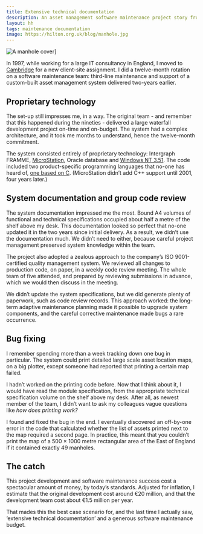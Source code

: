 ```yaml
---
title: Extensive technical documentation
description: An asset management software maintenance project story from 1997
layout: hh
tags: maintenance documentation
image: https://hilton.org.uk/blog/manhole.jpg
---
```


<!--
1. 1997, working for a large IT consultancy in Cambridge, 12 months' maintenance.
2. Original project delivered large waterfall development on-time and on-budget.
3. Proprietary technology: FRAMME, MicroStation, Oracle DB and Windows NT 3.51.
4. Bound A4 volumes of functional and technical specifications on the shelf.
5. We didn't use the documentation much: a backup.
6. Quality management system: group code review on paper, much paperwork.
7. A week investigating the off-by-one printing error: 49 manholes in 500×1000 m.
8. This success cost a spectacular amount of money: €20 million + €1.5 million/year.
-->

![A manhole cover](manhole.jpg)]

In 1997, while working for a large IT consultancy in England, I moved to 
[Cambridge](https://en.wikipedia.org/wiki/Cambridge) for a new client-site assignment.
I did a twelve-month rotation on a software maintenance team: third-line maintenance and support of a custom-built asset management system delivered two-years earlier.

## Proprietary technology

The set-up still impresses me, in a way.
The original team - and remember that this happened during the nineties - delivered a large waterfall development project on-time and on-budget.
The system had a complex architecture, and it took me months to understand, hence the twelve-month commitment.

The system consisted entirely of proprietary technology: Intergraph FRAMME, 
[MicroStation](https://en.wikipedia.org/wiki/MicroStation), Oracle database and 
[Windows NT 3.51](https://en.wikipedia.org/wiki/Windows_NT_3.51).
The code included two product-specific programming languages that no-one has heard of, 
[one based on C](http://www.la-solutions.co.uk/content/V8/MDL/MdlDevelopmentEnvironment.htm).
(MicroStation didn’t add C++ support until 2001, four years later.)

## System documentation and group code review

The system documentation impressed me the most.
Bound A4 volumes of functional and technical specifications occupied about half a metre of the shelf above my desk.
This documentation looked so perfect that no-one updated it in the two years since initial delivery.
As a result, we didn’t use the documentation much.
We didn’t need to either, because careful project management preserved system knowledge within the team.

The project also adopted a zealous approach to the company’s ISO 9001-certified quality management system.
We reviewed all changes to production code, on paper, in a weekly code review meeting.
The whole team of five attended, and prepared by reviewing submissions in advance, which we would then discuss in the meeting.

We didn’t update the system specifications, but we did generate plenty of paperwork, such as code review records.
This approach worked: the long-term adaptive maintenance planning made it possible to upgrade system components, and the careful corrective maintenance made bugs a rare occurrence.

## Bug fixing

I remember spending more than a week tracking down one bug in particular.
The system could print detailed large scale asset location maps, on a big plotter, except someone had reported that printing a certain map failed.

I hadn’t worked on the printing code before.
Now that I think about it, I would have read the module specification, from the appropriate technical specification volume on the shelf above my desk.
After all, as newest member of the team, I didn’t want to ask my colleagues vague questions like _how does printing work?_

I found and fixed the bug in the end.
I eventually discovered an off-by-one error in the code that calculated whether the list of assets printed next to the map required a second page.
In practice, this meant that you couldn’t print the map of a 500 × 1000 metre rectangular area of the East of England if it contained exactly 49 manholes.

## The catch

This project development and software maintenance success cost a spectacular amount of money, by today’s standards.
Adjusted for inflation, I estimate that the original development cost around €20 million, and that the development team cost about €1.5 million per year.

That mades this the best case scenario for, and the last time I actually saw, ‘extensive technical documentation’ and a generous software maintenance budget.
